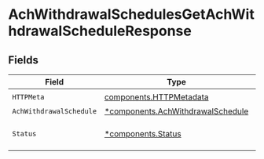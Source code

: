 # AchWithdrawalSchedulesGetAchWithdrawalScheduleResponse


## Fields

| Field                                                                                 | Type                                                                                  | Required                                                                              | Description                                                                           |
| ------------------------------------------------------------------------------------- | ------------------------------------------------------------------------------------- | ------------------------------------------------------------------------------------- | ------------------------------------------------------------------------------------- |
| `HTTPMeta`                                                                            | [components.HTTPMetadata](../../models/components/httpmetadata.md)                    | :heavy_check_mark:                                                                    | N/A                                                                                   |
| `AchWithdrawalSchedule`                                                               | [*components.AchWithdrawalSchedule](../../models/components/achwithdrawalschedule.md) | :heavy_minus_sign:                                                                    | OK                                                                                    |
| `Status`                                                                              | [*components.Status](../../models/components/status.md)                               | :heavy_minus_sign:                                                                    | INVALID_ARGUMENT: The request has an invalid argument.                                |